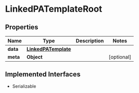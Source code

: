 

# LinkedPATemplateRoot


## Properties

Name | Type | Description | Notes
------------ | ------------- | ------------- | -------------
**data** | [**LinkedPATemplate**](LinkedPATemplate.md) |  | 
**meta** | **Object** |  |  [optional]


## Implemented Interfaces

* Serializable


